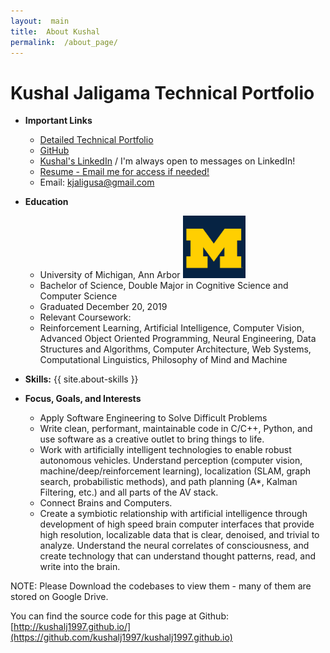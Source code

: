 ```yaml
---
layout:  main
title:  About Kushal
permalink:  /about_page/
---
```

# Kushal Jaligama Technical Portfolio

- **Important Links**
    -  [Detailed Technical Portfolio](http://tinyurl.com/KushalTechnicalPortfolio)
    -  [GitHub](http://github.com/kushalj1997)
    - [Kushal's LinkedIn](http://tinyurl.com/KushalLinkedIn) / I'm always open to messages on LinkedIn!
    -  [Resume - Email me for access if needed!](https://tinyurl.com/KushalResumeGoogleDrive)
    -  Email: kjaligusa@gmail.com

- **Education**
    - University of Michigan, Ann Arbor <img src="/assets/img/michigan.jpg"  alt="goblue"  width="100">
    - Bachelor of Science, Double Major in Cognitive Science and Computer Science
    - Graduated December 20, 2019
    - Relevant Coursework:
    - Reinforcement Learning, Artificial Intelligence, Computer Vision, Advanced Object Oriented Programming, Neural Engineering, Data Structures and Algorithms, Computer Architecture, Web Systems, Computational Linguistics, Philosophy of Mind and Machine

- **Skills:** {{ site.about-skills }}

- **Focus, Goals, and Interests**
    -  Apply Software Engineering to Solve Difficult Problems
    -  Write clean, performant, maintainable code in C/C++, Python, and use software as a creative outlet to bring things to life.
    -  Work with artificially intelligent technologies to enable robust autonomous vehicles. Understand perception (computer vision, machine/deep/reinforcement learning), localization (SLAM, graph search, probabilistic methods), and path planning (A*, Kalman Filtering, etc.) and all parts of the AV stack.
    -  Connect Brains and Computers.
    -  Create a symbiotic relationship with artificial intelligence through development of high speed brain computer interfaces that provide high resolution, localizable data that is clear, denoised, and trivial to analyze. Understand the neural correlates of consciousness, and create technology that can understand thought patterns, read, and write into the brain.

NOTE: Please Download the codebases to view them - many of them are stored on Google Drive.

You can find the source code for this page at Github:
[http://kushalj1997.github.io/](https://github.com/kushalj1997/kushalj1997.github.io)
